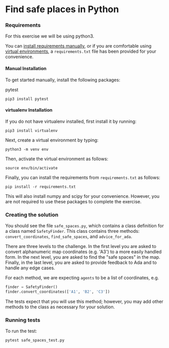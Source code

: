 # Find safe places in Python

### Requirements

For this exercise we will be using python3.

You can [install requirements manually](#manual-installation), or if you are comfortable using [virtual environments](#virtualenv-installation), a `requirements.txt` file has been provided for your convenience.

#### Manual Installation

To get started manually, install the following packages:

pytest

```
pip3 install pytest
```

#### virtualenv Installation

If you do not have virtualenv installed, first install it by running:

```
pip3 install virtualenv
```

Next, create a virtual environment by typing:

```
python3 -m venv env
```

Then, activate the virtual environment as follows:

```
source env/bin/activate
```

Finally, you can install the requirements from `requirements.txt` as follows:

```
pip install -r requirements.txt
```

This will also install numpy and scipy for your convenience. However, you are not required to use these packages to complete the exercise.


### Creating the solution

You should see the file `safe_spaces.py`, which contains a class definition for a class named `SafetyFinder`. This class contains three methods: `convert_coordinates`, `find_safe_spaces`, and `advice_for_ada`.

There are three levels to the challenge. In the first level you are asked to convert alphanumeric map coordinates (e.g. 'A3') to a more easily handled form. In the next level, you are asked to find the "safe spaces" in the map. Finally, in the last level, you are asked to provide feedback to Ada and to handle any edge cases.

For each method, we are expecting `agents` to be a list of coordinates, e.g.

```python
finder = SafetyFinder()
finder.convert_coordinates(['A1', 'B2', 'C3'])
```

The tests expect that you will use this method; however, you may add other methods to the class as necessary for your solution.


### Running tests

To run the test:

```
pytest safe_spaces_test.py
```
